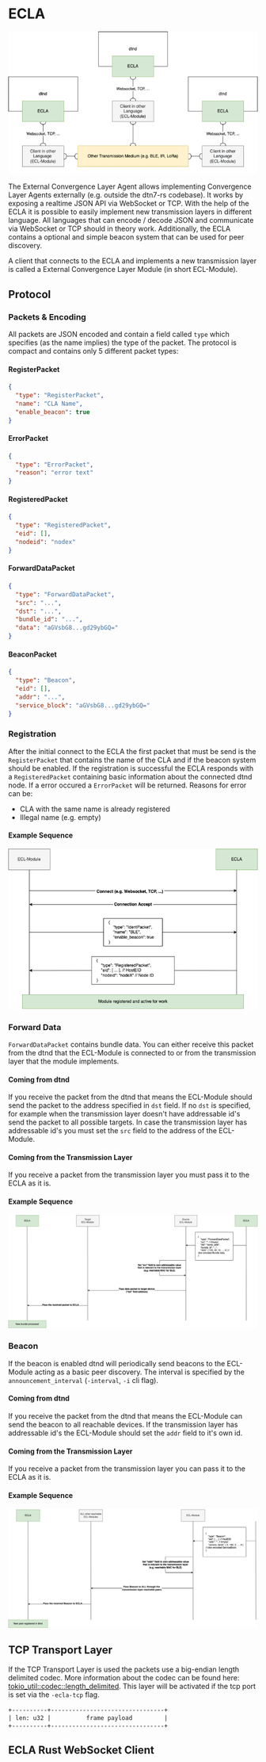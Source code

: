 # ECLA

![ECLA Model](./ecla_overview.png)

The External Convergence Layer Agent allows implementing Convergence Layer Agents externally (e.g. outside the dtn7-rs codebase). It works by exposing a realtime JSON API via WebSocket or TCP. With the help of the ECLA it is possible to easily implement new transmission layers in different language. All languages that can encode / decode JSON and communicate via WebSocket or TCP should in theory work. Additionally, the ECLA contains a optional and simple beacon system that can be used for peer discovery.


A client that connects to the ECLA and implements a new transmission layer is called a External Convergence Layer Module (in short ECL-Module).

## Protocol

### Packets & Encoding

All packets are JSON encoded and contain a field called ``type`` which specifies (as the name implies) the type of the packet. The protocol is compact and contains only 5 different packet types:

#### RegisterPacket

```json
{
  "type": "RegisterPacket",
  "name": "CLA Name",
  "enable_beacon": true
}
```

#### ErrorPacket

```json
{
  "type": "ErrorPacket",
  "reason": "error text"
}
```

#### RegisteredPacket

```json
{
  "type": "RegisteredPacket",
  "eid": [],
  "nodeid": "nodex"
}
```

#### ForwardDataPacket

```json
{
  "type": "ForwardDataPacket",
  "src": "...",
  "dst": "...",
  "bundle_id": "...",
  "data": "aGVsbG8...gd29ybGQ="
}
```

#### BeaconPacket

```json
{
  "type": "Beacon",
  "eid": [],
  "addr": "...",
  "service_block": "aGVsbG8...gd29ybGQ="
}
```

### Registration

After the initial connect to the ECLA the first packet that must be send is the ``RegisterPacket`` that contains the name of the CLA and if the beacon system should be enabled. If the registration is successful the ECLA responds with a ``RegisteredPacket`` containing basic information about the connected dtnd node. If a error occured a ``ErrorPacket`` will be returned. Reasons for error can be:
- CLA with the same name is already registered
- Illegal name (e.g. empty)

#### Example Sequence

![ECLA Model](./ecla_reg.png)

### Forward Data

``ForwardDataPacket`` contains bundle data. You can either receive this packet from the dtnd that the ECL-Module is connected to or from the transmission layer that the module implements.

#### Coming from dtnd

If you receive the packet from the dtnd that means the ECL-Module should send the packet to the address specified in ``dst`` field. If no ``dst`` is specified, for example when the transmission layer doesn't have addressable id's send the packet to all possible targets. In case the transmission layer has addressable id's you must set the ``src`` field to the address of the ECL-Module.

#### Coming from the Transmission Layer

If you receive a packet from the transmission layer you must pass it to the ECLA as it is.

#### Example Sequence

![ECLA Model](./ecla_fwd.png)

### Beacon

If the beacon is enabled dtnd will periodically send beacons to the ECL-Module acting as a basic peer discovery. The interval is specified by the ``announcement_interval`` (``-interval``, ``-i`` cli flag).

#### Coming from dtnd

If you receive the packet from the dtnd that means the ECL-Module can send the beacon to all reachable devices. If the transmission layer has addressable id's the ECL-Module should set the ``addr`` field to it's own id. 

#### Coming from the Transmission Layer

If you receive a packet from the transmission layer you can pass it to the ECLA as it is.

#### Example Sequence

![ECLA Model](./ecla_beacon.png)

## TCP Transport Layer

If the TCP Transport Layer is used the packets use a big-endian length delimited codec. More information about the codec can be found here: [tokio_util::codec::length_delimited](https://docs.rs/tokio-util/0.2.0/tokio_util/codec/length_delimited/index.html). This layer will be activated if the tcp port is set via the ``-ecla-tcp`` flag.

```
+----------+--------------------------------+
| len: u32 |          frame payload         |
+----------+--------------------------------+
```

## ECLA Rust WebSocket Client